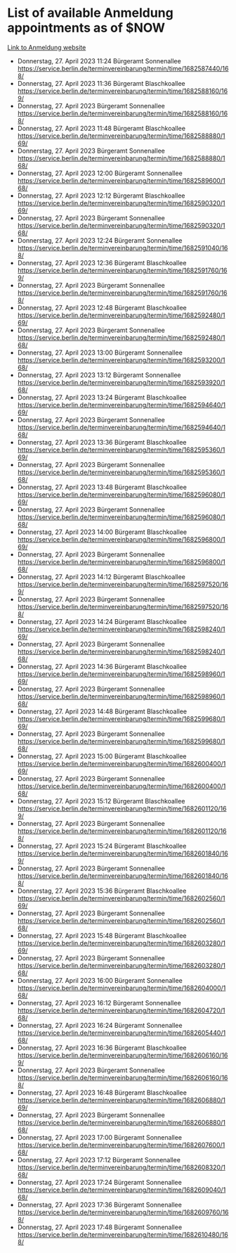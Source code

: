 # List of available Anmeldung appointments as of $NOW
[Link to Anmeldung website](https://service.berlin.de/terminvereinbarung/termin/tag.php?termin=1&anliegen[]=120686&dienstleisterlist=122210,122217,327316,122219,327312,122227,327314,122231,327346,122243,327348,122254,122252,329742,122260,329745,122262,329748,122271,327278,122273,327274,122277,327276,330436,122280,327294,122282,327290,122284,327292,122291,327270,122285,327266,122286,327264,122296,327268,150230,329760,122297,327286,122294,327284,122312,329763,122314,329775,122304,327330,122311,327334,122309,327332,317869,122281,327352,122279,329772,122283,122276,327324,122274,327326,122267,329766,122246,327318,122251,327320,122257,327322,122208,327298,122226,327300&herkunft=http%3A%2F%2Fservice.berlin.de%2Fdienstleistung%2F120686%2F)
- Donnerstag, 27. April 2023 11:24 Bürgeramt Sonnenallee https://service.berlin.de/terminvereinbarung/termin/time/1682587440/168/
- Donnerstag, 27. April 2023 11:36 Bürgeramt Blaschkoallee https://service.berlin.de/terminvereinbarung/termin/time/1682588160/169/
- Donnerstag, 27. April 2023  Bürgeramt Sonnenallee https://service.berlin.de/terminvereinbarung/termin/time/1682588160/168/
- Donnerstag, 27. April 2023 11:48 Bürgeramt Blaschkoallee https://service.berlin.de/terminvereinbarung/termin/time/1682588880/169/
- Donnerstag, 27. April 2023  Bürgeramt Sonnenallee https://service.berlin.de/terminvereinbarung/termin/time/1682588880/168/
- Donnerstag, 27. April 2023 12:00 Bürgeramt Sonnenallee https://service.berlin.de/terminvereinbarung/termin/time/1682589600/168/
- Donnerstag, 27. April 2023 12:12 Bürgeramt Blaschkoallee https://service.berlin.de/terminvereinbarung/termin/time/1682590320/169/
- Donnerstag, 27. April 2023  Bürgeramt Sonnenallee https://service.berlin.de/terminvereinbarung/termin/time/1682590320/168/
- Donnerstag, 27. April 2023 12:24 Bürgeramt Sonnenallee https://service.berlin.de/terminvereinbarung/termin/time/1682591040/168/
- Donnerstag, 27. April 2023 12:36 Bürgeramt Blaschkoallee https://service.berlin.de/terminvereinbarung/termin/time/1682591760/169/
- Donnerstag, 27. April 2023  Bürgeramt Sonnenallee https://service.berlin.de/terminvereinbarung/termin/time/1682591760/168/
- Donnerstag, 27. April 2023 12:48 Bürgeramt Blaschkoallee https://service.berlin.de/terminvereinbarung/termin/time/1682592480/169/
- Donnerstag, 27. April 2023  Bürgeramt Sonnenallee https://service.berlin.de/terminvereinbarung/termin/time/1682592480/168/
- Donnerstag, 27. April 2023 13:00 Bürgeramt Sonnenallee https://service.berlin.de/terminvereinbarung/termin/time/1682593200/168/
- Donnerstag, 27. April 2023 13:12 Bürgeramt Sonnenallee https://service.berlin.de/terminvereinbarung/termin/time/1682593920/168/
- Donnerstag, 27. April 2023 13:24 Bürgeramt Blaschkoallee https://service.berlin.de/terminvereinbarung/termin/time/1682594640/169/
- Donnerstag, 27. April 2023  Bürgeramt Sonnenallee https://service.berlin.de/terminvereinbarung/termin/time/1682594640/168/
- Donnerstag, 27. April 2023 13:36 Bürgeramt Blaschkoallee https://service.berlin.de/terminvereinbarung/termin/time/1682595360/169/
- Donnerstag, 27. April 2023  Bürgeramt Sonnenallee https://service.berlin.de/terminvereinbarung/termin/time/1682595360/168/
- Donnerstag, 27. April 2023 13:48 Bürgeramt Blaschkoallee https://service.berlin.de/terminvereinbarung/termin/time/1682596080/169/
- Donnerstag, 27. April 2023  Bürgeramt Sonnenallee https://service.berlin.de/terminvereinbarung/termin/time/1682596080/168/
- Donnerstag, 27. April 2023 14:00 Bürgeramt Blaschkoallee https://service.berlin.de/terminvereinbarung/termin/time/1682596800/169/
- Donnerstag, 27. April 2023  Bürgeramt Sonnenallee https://service.berlin.de/terminvereinbarung/termin/time/1682596800/168/
- Donnerstag, 27. April 2023 14:12 Bürgeramt Blaschkoallee https://service.berlin.de/terminvereinbarung/termin/time/1682597520/169/
- Donnerstag, 27. April 2023  Bürgeramt Sonnenallee https://service.berlin.de/terminvereinbarung/termin/time/1682597520/168/
- Donnerstag, 27. April 2023 14:24 Bürgeramt Blaschkoallee https://service.berlin.de/terminvereinbarung/termin/time/1682598240/169/
- Donnerstag, 27. April 2023  Bürgeramt Sonnenallee https://service.berlin.de/terminvereinbarung/termin/time/1682598240/168/
- Donnerstag, 27. April 2023 14:36 Bürgeramt Blaschkoallee https://service.berlin.de/terminvereinbarung/termin/time/1682598960/169/
- Donnerstag, 27. April 2023  Bürgeramt Sonnenallee https://service.berlin.de/terminvereinbarung/termin/time/1682598960/168/
- Donnerstag, 27. April 2023 14:48 Bürgeramt Blaschkoallee https://service.berlin.de/terminvereinbarung/termin/time/1682599680/169/
- Donnerstag, 27. April 2023  Bürgeramt Sonnenallee https://service.berlin.de/terminvereinbarung/termin/time/1682599680/168/
- Donnerstag, 27. April 2023 15:00 Bürgeramt Blaschkoallee https://service.berlin.de/terminvereinbarung/termin/time/1682600400/169/
- Donnerstag, 27. April 2023  Bürgeramt Sonnenallee https://service.berlin.de/terminvereinbarung/termin/time/1682600400/168/
- Donnerstag, 27. April 2023 15:12 Bürgeramt Blaschkoallee https://service.berlin.de/terminvereinbarung/termin/time/1682601120/169/
- Donnerstag, 27. April 2023  Bürgeramt Sonnenallee https://service.berlin.de/terminvereinbarung/termin/time/1682601120/168/
- Donnerstag, 27. April 2023 15:24 Bürgeramt Blaschkoallee https://service.berlin.de/terminvereinbarung/termin/time/1682601840/169/
- Donnerstag, 27. April 2023  Bürgeramt Sonnenallee https://service.berlin.de/terminvereinbarung/termin/time/1682601840/168/
- Donnerstag, 27. April 2023 15:36 Bürgeramt Blaschkoallee https://service.berlin.de/terminvereinbarung/termin/time/1682602560/169/
- Donnerstag, 27. April 2023  Bürgeramt Sonnenallee https://service.berlin.de/terminvereinbarung/termin/time/1682602560/168/
- Donnerstag, 27. April 2023 15:48 Bürgeramt Blaschkoallee https://service.berlin.de/terminvereinbarung/termin/time/1682603280/169/
- Donnerstag, 27. April 2023  Bürgeramt Sonnenallee https://service.berlin.de/terminvereinbarung/termin/time/1682603280/168/
- Donnerstag, 27. April 2023 16:00 Bürgeramt Sonnenallee https://service.berlin.de/terminvereinbarung/termin/time/1682604000/168/
- Donnerstag, 27. April 2023 16:12 Bürgeramt Sonnenallee https://service.berlin.de/terminvereinbarung/termin/time/1682604720/168/
- Donnerstag, 27. April 2023 16:24 Bürgeramt Sonnenallee https://service.berlin.de/terminvereinbarung/termin/time/1682605440/168/
- Donnerstag, 27. April 2023 16:36 Bürgeramt Blaschkoallee https://service.berlin.de/terminvereinbarung/termin/time/1682606160/169/
- Donnerstag, 27. April 2023  Bürgeramt Sonnenallee https://service.berlin.de/terminvereinbarung/termin/time/1682606160/168/
- Donnerstag, 27. April 2023 16:48 Bürgeramt Blaschkoallee https://service.berlin.de/terminvereinbarung/termin/time/1682606880/169/
- Donnerstag, 27. April 2023  Bürgeramt Sonnenallee https://service.berlin.de/terminvereinbarung/termin/time/1682606880/168/
- Donnerstag, 27. April 2023 17:00 Bürgeramt Sonnenallee https://service.berlin.de/terminvereinbarung/termin/time/1682607600/168/
- Donnerstag, 27. April 2023 17:12 Bürgeramt Sonnenallee https://service.berlin.de/terminvereinbarung/termin/time/1682608320/168/
- Donnerstag, 27. April 2023 17:24 Bürgeramt Sonnenallee https://service.berlin.de/terminvereinbarung/termin/time/1682609040/168/
- Donnerstag, 27. April 2023 17:36 Bürgeramt Sonnenallee https://service.berlin.de/terminvereinbarung/termin/time/1682609760/168/
- Donnerstag, 27. April 2023 17:48 Bürgeramt Sonnenallee https://service.berlin.de/terminvereinbarung/termin/time/1682610480/168/
